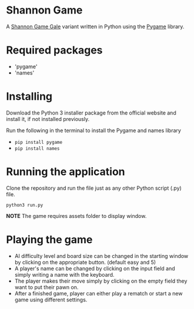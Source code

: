 # Shannon Game

A [Shannon Game Gale](https://en.wikipedia.org/wiki/Shannon_switching_game#Gale) variant written in Python using the [Pygame](https://www.pygame.org) library.

# Required packages
- 'pygame'
- 'names'


# Installing
Download the Python 3 installer package from the official website and install it, if not installed previously.

Run the following in the terminal to install the Pygame and names library

- `pip install pygame`
- `pip install names`


# Running the application
Clone the repository and run the file just as any other Python script (.py) file.

`python3 run.py`

**NOTE**
The game requires assets folder to display window.

# Playing the game
- AI difficulty level and board size can be changed in the starting window by clicking on the appropriate button. (default easy and 5)
- A player's name can be changed by clicking on the input field and simply writing a name with the keyboard.
- The player makes their move simply by clicking on the empty field they want to put their pawn on.
- After a finished game, player can either play a rematch or start a new game using different settings.

